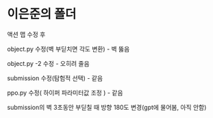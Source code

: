 # 이은준의 폴더

액션 맵 수정 후

object.py 수정(벽 부딛치면 각도 변환) - 벽 뚫음

object.py -2 수정 - 오히려 줄음

submission 수정(탐험적 선택) - 같음

ppo.py 수정( 하이퍼 파라미터값 조정  ) - 같음

submission의 벽 3초동안 부딛칠 때 방향 180도 변경(gpt에 물어봄, 아직 안함)
